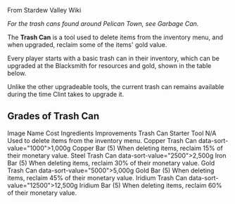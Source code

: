 From Stardew Valley Wiki

*For the trash cans found around Pelican Town, see Garbage Can.*

The **Trash Can** is a tool used to delete items from the inventory menu, and when upgraded, reclaim some of the items' gold value.

Every player starts with a basic trash can in their inventory, which can be upgraded at the Blacksmith for resources and gold, shown in the table below.

Unlike the other upgradeable tools, the current trash can remains available during the time Clint takes to upgrade it.

## Grades of Trash Can

Image Name Cost Ingredients Improvements Trash Can Starter Tool N/A Used to delete items from the inventory menu. Copper Trash Can data-sort-value="1000"&gt;1,000g Copper Bar (5) When deleting items, reclaim 15% of their monetary value. Steel Trash Can data-sort-value="2500"&gt;2,500g Iron Bar (5) When deleting items, reclaim 30% of their monetary value. Gold Trash Can data-sort-value="5000"&gt;5,000g Gold Bar (5) When deleting items, reclaim 45% of their monetary value. Iridium Trash Can data-sort-value="12500"&gt;12,500g Iridium Bar (5) When deleting items, reclaim 60% of their monetary value.